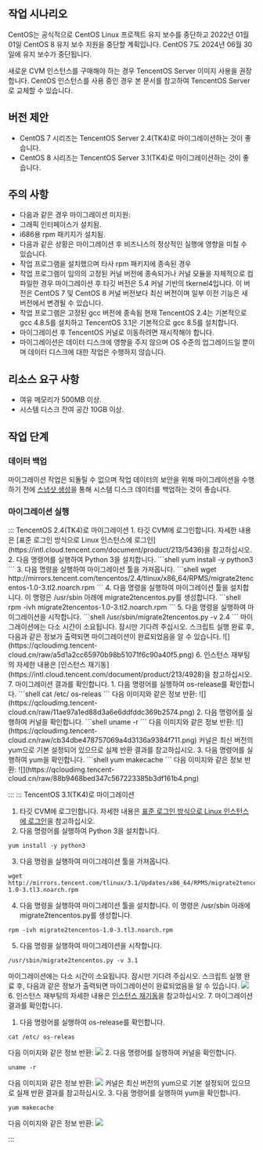 ## 작업 시나리오
CentOS는 공식적으로 CentOS Linux 프로젝트 유지 보수를 중단하고 2022년 01월 01일 CentOS 8 유지 보수 지원을 중단할 계획입니다. CentOS 7도 2024년 06월 30일에 유지 보수가 중단됩니다.

새로운 CVM 인스턴스를 구매해야 하는 경우 TencentOS Server 이미지 사용을 권장합니다. CentOS 인스턴스를 사용 중인 경우 본 문서를 참고하여 TencentOS Server로 교체할 수 있습니다.


## 버전 제안
- CentOS 7 시리즈는 TencentOS Server 2.4(TK4)로 마이그레이션하는 것이 좋습니다.
- CentOS 8 시리즈는 TencentOS Server 3.1(TK4)로 마이그레이션하는 것이 좋습니다.


## 주의 사항
- 다음과 같은 경우 마이그레이션 미지원:
 - 그래픽 인터페이스가 설치됨.
 - i686용 rpm 패키지가 설치됨.
- 다음과 같은 상황은 마이그레이션 후 비즈니스의 정상적인 실행에 영향을 미칠 수 있습니다.
 - 작업 프로그램을 설치했으며 타사 rpm 패키지에 종속된 경우
 - 작업 프로그램이 임의의 고정된 커널 버전에 종속되거나 커널 모듈을 자체적으로 컴파일한 경우
마이그레이션 후 타깃 버전은 5.4 커널 기반의 tkernel4입니다. 이 버전은 CentOS 7 및 CentOS 8 커널 버전보다 최신 버전이며 일부 이전 기능은 새 버전에서 변경될 수 있습니다.
 - 작업 프로그램은 고정된 gcc 버전에 종속됨
현재 TencentOS 2.4는 기본적으로 gcc 4.8.5를 설치하고 TencentOS 3.1은 기본적으로 gcc 8.5를 설치합니다.
- 마이그레이션 후 TencentOS 커널로 이동하려면 재시작해야 합니다.
- 마이그레이션은 데이터 디스크에 영향을 주지 않으며 OS 수준의 업그레이드일 뿐이며 데이터 디스크에 대한 작업은 수행하지 않습니다.

## 리소스 요구 사항
-  여유 메모리가 500MB 이상.
- 시스템 디스크 잔여 공간 10GB 이상.

## 작업 단계

### 데이터 백업
마이그레이션 작업은 되돌릴 수 없으며 작업 데이터의 보안을 위해 마이그레이션을 수행하기 전에 [스냅샷 생성](https://intl.cloud.tencent.com/document/product/362/5755)을 통해 시스템 디스크 데이터를 백업하는 것이 좋습니다.

### 마이그레이션 실행
<dx-tabs>
::: TencentOS 2.4(TK4)로 마이그레이션
1. 타깃 CVM에 로그인합니다. 자세한 내용은 [표준 로그인 방식으로 Linux 인스턴스에 로그인](https://intl.cloud.tencent.com/document/product/213/5436)을 참고하십시오.
2. 다음 명령어를 실행하여 Python 3을 설치합니다.
```shell
yum install -y python3
```
3. 다음 명령을 실행하여 마이그레이션 툴을 가져옵니다.
```shell
wget http://mirrors.tencent.com/tencentos/2.4/tlinux/x86_64/RPMS/migrate2tencentos-1.0-3.tl2.noarch.rpm
```
4. 다음 명령을 실행하여 마이그레이션 툴을 설치합니다. 이 명령은 /usr/sbin 아래에 migrate2tencentos.py를 생성합니다.
```shell
rpm -ivh migrate2tencentos-1.0-3.tl2.noarch.rpm
```
5. 다음 명령을 실행하여 마이그레이션을 시작합니다.
```shell
/usr/sbin/migrate2tencentos.py -v 2.4
```
마이그레이션에는 다소 시간이 소요됩니다. 잠시만 기다려 주십시오. 스크립트 실행 완료 후, 다음과 같은 정보가 출력되면 마이그레이션이 완료되었음을 알 수 있습니다.
![](https://qcloudimg.tencent-cloud.cn/raw/a5d1a2cc65970b98b51071f6c90a40f5.png)
6. 인스턴스 재부팅의 자세한 내용은 [인스턴스 재기동](https://intl.cloud.tencent.com/document/product/213/4928)을 참고하십시오.
7. 마이그레이션 결과를 확인합니다. 
   1. 다음 명령어를 실행하여 os-release를 확인합니다.
```shell
cat /etc/ os-releas
```
다음 이미지와 같은 정보 반환:
![](https://qcloudimg.tencent-cloud.cn/raw/11ae97a1ed88d3a6e6ddfddc369b2574.png)
   2. 다음 명령어를 실행하여 커널을 확인합니다.
```shell
uname -r
```
다음 이미지와 같은 정보 반환:
![](https://qcloudimg.tencent-cloud.cn/raw/cb34dbe478757069a4d3136a9384f711.png)
<dx-alert infotype="explain" title="">
커널은 최신 버전의 yum으로 기본 설정되어 있으므로 실제 반환 결과를 참고하십시오.
</dx-alert>
  3. 다음 명령어를 실행하여 yum을 확인합니다.
```shell
yum makecache
```
다음 이미지와 같은 정보 반환:
![](https://qcloudimg.tencent-cloud.cn/raw/88b9468bed347c567223385b3df161b4.png)


:::
::: TencentOS 3.1(TK4)로 마이그레이션
1. 타깃 CVM에 로그인합니다. 자세한 내용은 [표준 로그인 방식으로 Linux 인스턴스에 로그인](https://intl.cloud.tencent.com/document/product/213/5436)을 참고하십시오.
2. 다음 명령어를 실행하여 Python 3을 설치합니다.
```shell
yum install -y python3
```
3. 다음 명령을 실행하여 마이그레이션 툴을 가져옵니다.
```shell
wget http://mirrors.tencent.com/tlinux/3.1/Updates/x86_64/RPMS/migrate2tencentos-1.0-3.tl3.noarch.rpm
```
4. 다음 명령을 실행하여 마이그레이션 툴을 설치합니다. 이 명령은 /usr/sbin 아래에 migrate2tencentos.py를 생성합니다.
```shell
rpm -ivh migrate2tencentos-1.0-3.tl3.noarch.rpm
```
5. 다음 명령을 실행하여 마이그레이션을 시작합니다.
```shell
/usr/sbin/migrate2tencentos.py -v 3.1
```
마이그레이션에는 다소 시간이 소요됩니다. 잠시만 기다려 주십시오. 스크립트 실행 완료 후, 다음과 같은 정보가 출력되면 마이그레이션이 완료되었음을 알 수 있습니다.
![](https://qcloudimg.tencent-cloud.cn/raw/e272e5f6e5eba50a1e9bc74db536a592.png)
6. 인스턴스 재부팅의 자세한 내용은 [인스턴스 재기동](https://intl.cloud.tencent.com/document/product/213/4928)을 참고하십시오.
7. 마이그레이션 결과를 확인합니다. 
   1. 다음 명령어를 실행하여 os-release를 확인합니다.
```shell
cat /etc/ os-releas
```
다음 이미지와 같은 정보 반환:
![](https://qcloudimg.tencent-cloud.cn/raw/eb7333c8badf5d7a4852a66084fcc190.png)
   2. 다음 명령어를 실행하여 커널을 확인합니다.
```shell
uname -r
```
다음 이미지와 같은 정보 반환:
![](https://qcloudimg.tencent-cloud.cn/raw/9bba4c6112c4bec1482d827ad02a39d6.png)
<dx-alert infotype="explain" title="">
커널은 최신 버전의 yum으로 기본 설정되어 있으므로 실제 반환 결과를 참고하십시오.
</dx-alert>
  3. 다음 명령어를 실행하여 yum을 확인합니다.
```shell
yum makecache
```
다음 이미지와 같은 정보 반환:
![](https://qcloudimg.tencent-cloud.cn/raw/83a6ec7fc69ab6bd26e9ff1cf0f443da.png)

:::
</dx-tabs>


